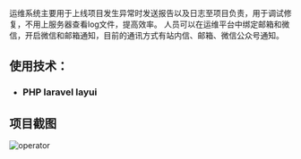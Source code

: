 运维系统主要用于上线项目发生异常时发送报告以及日志至项目负责，用于调试修复，不用上服务器查看log文件，提高效率。
人员可以在运维平台中绑定邮箱和微信，开启微信和邮箱通知，目前的通讯方式有站内信、邮箱、微信公众号通知。

## 使用技术：
  * ### PHP laravel layui 
  
## 项目截图
![operator](mahua-logo.jpg)
